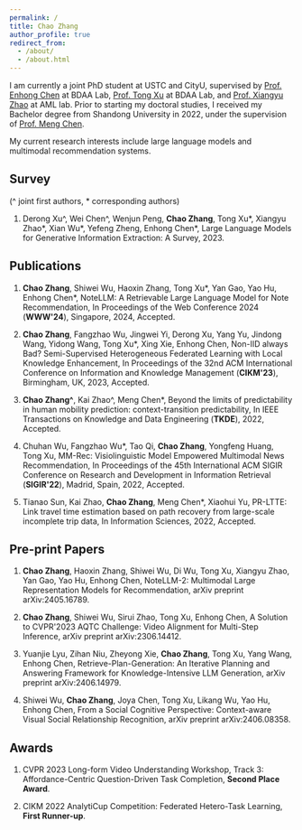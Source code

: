 ```yaml
---
permalink: /
title: Chao Zhang
author_profile: true
redirect_from: 
  - /about/
  - /about.html
---
```


I am currently a joint PhD student at USTC and CityU, supervised by [Prof. Enhong Chen](http://staff.ustc.edu.cn/~cheneh/) at BDAA Lab, [Prof. Tong Xu](http://staff.ustc.edu.cn/~tongxu/) at BDAA Lab, and [Prof. Xiangyu Zhao](https://zhaoxyai.github.io/) at AML lab. Prior to starting my doctoral studies, I received my Bachelor degree from Shandong University in 2022, under the supervision of [Prof. Meng Chen](https://faculty.sdu.edu.cn/chenmeng2). 

My current research interests include large language models and multimodal recommendation systems.

## Survey
(^ joint first authors, \* corresponding authors)

1. Derong Xu^, Wei Chen^, Wenjun Peng, **Chao Zhang**, Tong Xu\*, Xiangyu Zhao\*, Xian Wu\*, Yefeng Zheng, Enhong Chen\*, Large Language Models for Generative Information Extraction: A Survey, 2023.

## Publications

1. **Chao Zhang**, Shiwei Wu, Haoxin Zhang, Tong Xu\*, Yan Gao, Yao Hu, Enhong Chen\*, NoteLLM: A Retrievable Large Language Model for Note Recommendation, In Proceedings of the Web Conference 2024 (**WWW'24**), Singapore, 2024, Accepted.

2. **Chao Zhang**, Fangzhao Wu, Jingwei Yi, Derong Xu, Yang Yu, Jindong Wang, Yidong Wang, Tong Xu\*, Xing Xie, Enhong Chen, Non-IID always Bad? Semi-Supervised Heterogeneous Federated Learning with Local Knowledge Enhancement, In Proceedings of the 32nd ACM International Conference on Information and Knowledge Management (**CIKM'23**), Birmingham, UK, 2023, Accepted.

3. **Chao Zhang^**, Kai Zhao^, Meng Chen\*, Beyond the limits of predictability in human mobility prediction: context-transition predictability, In IEEE Transactions on Knowledge and Data Engineering (**TKDE**), 2022, Accepted.

4. Chuhan Wu, Fangzhao Wu\*, Tao Qi, **Chao Zhang**, Yongfeng Huang, Tong Xu, MM-Rec: Visiolinguistic Model Empowered Multimodal News Recommendation, In Proceedings of the 45th International ACM SIGIR Conference on Research and Development in Information Retrieval (**SIGIR'22**), Madrid, Spain, 2022, Accepted.

5. Tianao Sun, Kai Zhao, **Chao Zhang**, Meng Chen\*, Xiaohui Yu, PR-LTTE: Link travel time estimation based on path recovery from large-scale incomplete trip data, In Information Sciences, 2022, Accepted.

## Pre-print Papers

1. **Chao Zhang**, Haoxin Zhang, Shiwei Wu, Di Wu, Tong Xu, Xiangyu Zhao, Yan Gao, Yao Hu, Enhong Chen, NoteLLM-2: Multimodal Large Representation Models for Recommendation, arXiv preprint arXiv:2405.16789.

2. **Chao Zhang**, Shiwei Wu, Sirui Zhao, Tong Xu, Enhong Chen, A Solution to CVPR'2023 AQTC Challenge: Video Alignment for Multi-Step Inference, arXiv preprint arXiv:2306.14412.

3. Yuanjie Lyu, Zihan Niu, Zheyong Xie, **Chao Zhang**, Tong Xu, Yang Wang, Enhong Chen, Retrieve-Plan-Generation: An Iterative Planning and Answering Framework for Knowledge-Intensive LLM Generation, arXiv preprint arXiv:2406.14979.

4. Shiwei Wu, **Chao Zhang**, Joya Chen, Tong Xu, Likang Wu, Yao Hu, Enhong Chen, From a Social Cognitive Perspective: Context-aware Visual Social Relationship Recognition, arXiv preprint arXiv:2406.08358.


## Awards

1. CVPR 2023 Long-form Video Understanding Workshop, Track 3: Affordance-Centric Question-Driven Task Completion, **Second Place Award**.

2. CIKM 2022 AnalytiCup Competition: Federated Hetero-Task Learning, **First Runner-up**.

